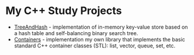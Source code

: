 # My C++ Study Projects

- [TreeAndHash](./TreeAndHash/) - implementation of in-memory key-value store based on a hash table and self-balancing binary search tree.
- [Containers](./Containers/) - implementation my own library that implements the basic standard C++ container classes (STL): list, vector, queue, set, etc. 
